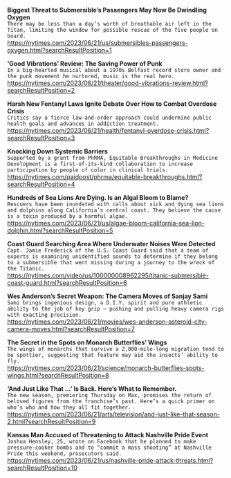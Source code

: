 **Biggest Threat to Submersible’s Passengers May Now Be Dwindling Oxygen**\
`There may be less than a day’s worth of breathable air left in the Titan, limiting the window for possible rescue of the five people on board.`\
https://nytimes.com/2023/06/21/us/submersibles-passengers-oxygen.html?searchResultPosition=1

**‘Good Vibrations’ Review: The Saving Power of Punk**\
`In a big-hearted musical about a 1970s Belfast record store owner and the punk movement he nurtured, music is the real hero.`\
https://nytimes.com/2023/06/21/theater/good-vibrations-review.html?searchResultPosition=2

**Harsh New Fentanyl Laws Ignite Debate Over How to Combat Overdose Crisis**\
`Critics say a fierce law-and-order approach could undermine public health goals and advances in addiction treatment.`\
https://nytimes.com/2023/06/21/health/fentanyl-overdose-crisis.html?searchResultPosition=3

**Knocking Down Systemic Barriers**\
`Supported by a grant from PhRMA, Equitable Breakthroughs in Medicine Development is a first-of-its-kind collaboration to increase participation by people of color in clinical trials.`\
https://nytimes.com/paidpost/phrma/equitable-breakthroughs.html?searchResultPosition=4

**Hundreds of Sea Lions Are Dying. Is an Algal Bloom to Blame?**\
`Rescuers have been inundated with calls about sick and dying sea lions and dolphins along California’s central coast. They believe the cause is a toxin produced by a harmful algae.`\
https://nytimes.com/2023/06/21/us/algae-bloom-california-sea-lion-dolphin.html?searchResultPosition=5

**Coast Guard Searching Area Where Underwater Noises Were Detected**\
`Capt. Jamie Frederick of the U.S. Coast Guard said that a team of experts is examining unidentified sounds to determine if they belong to a submersible that went missing during a journey to the wreck of the Titanic.`\
https://nytimes.com/video/us/100000008962295/titanic-submersible-coast-guard.html?searchResultPosition=6

**Wes Anderson’s Secret Weapon: The Camera Moves of Sanjay Sami**\
`Sami brings ingenious design, a D.I.Y. spirit and pure athletic ability to the job of key grip — pushing and pulling heavy camera rigs with exacting precision.`\
https://nytimes.com/2023/06/21/movies/wes-anderson-asteroid-city-camera-moves.html?searchResultPosition=7

**The Secret in the Spots on Monarch Butterflies’ Wings**\
`The wings of monarchs that survive a 2,000-mile-long migration tend to be spottier, suggesting that feature may aid the insects’ ability to fly.`\
https://nytimes.com/2023/06/21/science/monarch-butterflies-spots-wings.html?searchResultPosition=8

**‘And Just Like That …’ Is Back. Here’s What to Remember.**\
`The new season, premiering Thursday on Max, promises the return of beloved figures from the franchise’s past. Here’s a quick primer on who’s who and how they all fit together.`\
https://nytimes.com/2023/06/21/arts/television/and-just-like-that-season-2.html?searchResultPosition=9

**Kansas Man Accused of Threatening to Attack Nashville Pride Event**\
`Joshua Hensley, 25, wrote on Facebook that he planned to make pressure-cooker bombs and to “commit a mass shooting” at Nashville Pride this weekend, prosecutors said.`\
https://nytimes.com/2023/06/21/us/nashville-pride-attack-threats.html?searchResultPosition=10

